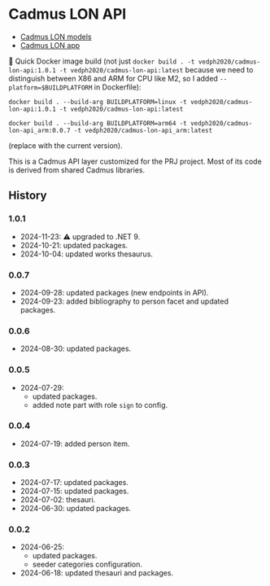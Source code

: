 ﻿# Cadmus LON API

- [Cadmus LON models](https://github.com/vedph/cadmus-lon)
- [Cadmus LON app](https://github.com/vedph/cadmus-lon-app)

🐋 Quick Docker image build (not just `docker build . -t vedph2020/cadmus-lon-api:1.0.1 -t vedph2020/cadmus-lon-api:latest` because we need to distinguish between X86 and ARM for CPU like M2, so I added `--platform=$BUILDPLATFORM` in Dockerfile):

    docker build . --build-arg BUILDPLATFORM=linux -t vedph2020/cadmus-lon-api:1.0.1 -t vedph2020/cadmus-lon-api:latest

    docker build . --build-arg BUILDPLATFORM=arm64 -t vedph2020/cadmus-lon-api_arm:0.0.7 -t vedph2020/cadmus-lon-api_arm:latest

(replace with the current version).

This is a Cadmus API layer customized for the PRJ project. Most of its code is derived from shared Cadmus libraries.

## History

### 1.0.1

- 2024-11-23: ⚠️ upgraded to .NET 9.
- 2024-10-21: updated packages.
- 2024-10-04: updated works thesaurus.

### 0.0.7

- 2024-09-28: updated packages (new endpoints in API).
- 2024-09-23: added bibliography to person facet and updated packages.

### 0.0.6

- 2024-08-30: updated packages.

### 0.0.5

- 2024-07-29:
  - updated packages.
  - added note part with role `sign` to config.

### 0.0.4

- 2024-07-19: added person item.

### 0.0.3

- 2024-07-17: updated packages.
- 2024-07-15: updated packages.
- 2024-07-02: thesauri.
- 2024-06-30: updated packages.

### 0.0.2

- 2024-06-25:
  - updated packages.
  - seeder categories configuration.
- 2024-06-18: updated thesauri and packages.
